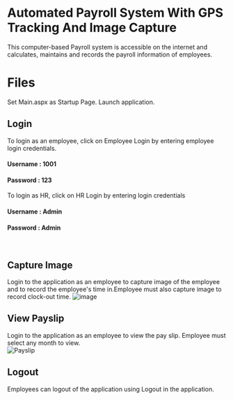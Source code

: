 # **Automated Payroll System With GPS Tracking And Image Capture**

This computer-based Payroll system is accessible on the internet and calculates, maintains and records the payroll information of employees.


# Files

Set Main.aspx as Startup Page.
Launch application.

 

## Login
To login as an employee, click on Employee Login by entering employee login credentials.
#### Username : 1001
#### Password : 123

To login as HR, click on HR Login by entering login credentials
#### Username : Admin
#### Password : Admin

<br>

## Capture Image 
Login to the application as an employee to capture image of the employee and to record the employee's time in.Employee must also capture image to record clock-out time.
![image](https://user-images.githubusercontent.com/114257637/204704047-3a0afd46-cff8-4aee-b9aa-f28702fdba61.png)

## View Payslip	
Login to the application as an employee to view the pay slip. Employee must select any  month to view. 
<br>
![Payslip](https://user-images.githubusercontent.com/114257637/204702418-27f7d782-29a3-4ab6-b53d-25234ea8c20e.jpg)

## Logout
Employees can logout of the application using Logout in the application.


